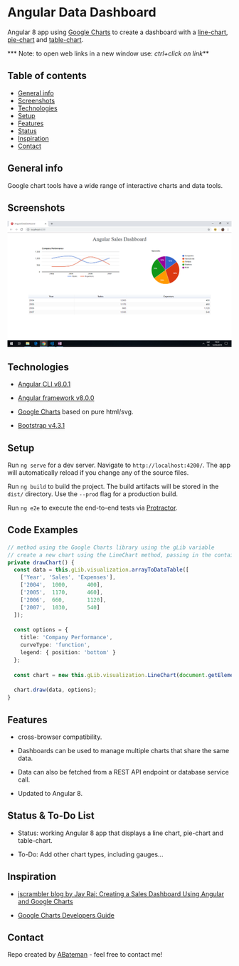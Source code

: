 # Angular Data Dashboard

Angular 8 app using [Google Charts](https://developers.google.com/chart/) to create a dashboard with a [line-chart](https://developers.google.com/chart/interactive/docs/gallery/linechart), [pie-chart](https://developers.google.com/chart/interactive/docs/gallery/piechart) and [table-chart](https://developers.google.com/chart/interactive/docs/gallery/table).

*** Note: to open web links in a new window use: _ctrl+click on link_**

## Table of contents

* [General info](#general-info)
* [Screenshots](#screenshots)
* [Technologies](#technologies)
* [Setup](#setup)
* [Features](#features)
* [Status](#status)
* [Inspiration](#inspiration)
* [Contact](#contact)

## General info

Google chart tools have a wide range of interactive charts and data tools.

## Screenshots

![Example screenshot](./img/charts.png)

## Technologies

* [Angular CLI v8.0.1](https://github.com/angular/angular-cli)

* [Angular framework v8.0.0](https://angular.io/)

* [Google Charts](https://developers.google.com/chart/) based on pure html/svg.

* [Bootstrap v4.3.1](https://getbootstrap.com/)

## Setup

Run `ng serve` for a dev server. Navigate to `http://localhost:4200/`. The app will automatically reload if you change any of the source files.

Run `ng build` to build the project. The build artifacts will be stored in the `dist/` directory. Use the `--prod` flag for a production build.

Run `ng e2e` to execute the end-to-end tests via [Protractor](http://www.protractortest.org/).

## Code Examples

```typescript
// method using the Google Charts library using the gLib variable
// create a new chart using the LineChart method, passing in the container div to show the line chart.
private drawChart() {
  const data = this.gLib.visualization.arrayToDataTable([
    ['Year', 'Sales', 'Expenses'],
    ['2004',  1000,      400],
    ['2005',  1170,      460],
    ['2006',  660,       1120],
    ['2007',  1030,      540]
  ]);

  const options = {
    title: 'Company Performance',
    curveType: 'function',
    legend: { position: 'bottom' }
  };

  const chart = new this.gLib.visualization.LineChart(document.getElementById('divLineChart'));

  chart.draw(data, options);
}

```

## Features

* cross-browser compatibility.

* Dashboards can be used to manage multiple charts that share the same data.

* Data can also be fetched from a REST API endpoint or database service call.

* Updated to Angular 8.

## Status & To-Do List

* Status: working Angular 8 app that displays a line chart, pie-chart and table-chart.

* To-Do: Add other chart types, including gauges...

## Inspiration

* [jscrambler blog by Jay Raj: Creating a Sales Dashboard Using Angular and Google Charts](https://blog.jscrambler.com/creating-a-sales-dashboard-using-angular-and-google-charts/)

* [Google Charts Developers Guide](https://developers.google.com/chart/interactive/docs/gallery/controls)

## Contact

Repo created by [ABateman](https://www.andrewbateman.org) - feel free to contact me!
